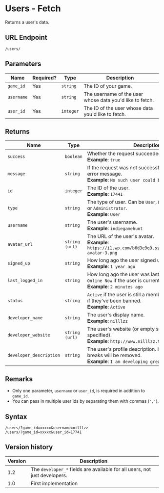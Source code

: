 # Users - Fetch

Returns a user's data.

## URL Endpoint

```
/users/
```

## Parameters

Name | Required? | Type | Description
--- | --- | --- | ---
`game_id` | Yes | `string` | The ID of your game.
`username` | Yes | `string` | The username of the user whose data you'd like to fetch.
`user_id` | Yes | `integer` | The ID of the user whose data you'd like to fetch.

## Returns

Name | Type | Description
--- | --- | ---
`success` | `boolean` | Whether the request succeeded or failed. <br> **Example**: `true`
`message` | `string` | If the request was not successful, this contains the error message. <br> **Example**: `No such user could be found.`
`id` | `integer` | The ID of the user. <br> **Example**: `17441`
`type` | `string` | The type of user. Can be `User`, `Developer`, `Moderator`, or `Administrator`. <br> **Example**: `User`
`username` | `string` | The user's username. <br> **Example**: `indiegamehunt`
`avatar_url` | `string (url)` | The URL of the user's avatar. <br> **Example**: `https://i1.wp.com/b6d3e9q9.ssl.hwcdn.net/img/no-avatar-3.png`
`signed_up` | `string` | How long ago the user signed up. <br> **Example**: `1 year ago`
`last_logged_in` | `string` | How long ago the user was last logged in. Will be `Online Now` if the user is currently online. <br> **Example**: `2 minutes ago`
`status` | `string` | `Active` if the user is still a member of the site. `Banned` if they've been banned. <br> **Example**: `Active`
`developer_name` | `string` | The user's display name. <br> **Example**: `nilllzz`
`developer_website` | `string (url)` | The user's website (or empty string if not specified). <br> **Example**: `http://www.nilllzz.tumblr.com/`
`developer_description` | `string` | The user's profile description. HTML tags and line breaks will be removed. <br> **Example**: `I am developing great games!`

## Remarks

- Only one parameter, `username` or `user_id`, is required in addition to `game_id`.
- You can pass in multiple user ids by separating them with commas (`','`).

## Syntax

```
/users/?game_id=xxxxx&username=nilllzz
/users/?game_id=xxxxx&user_id=17741
```

## Version history

Version | Description
--- | ---
1.2 | The `developer_*` fields are available for all users, not just developers.
1.0 | First implementation
